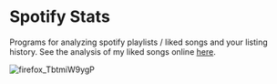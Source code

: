 # Spotify Stats

Programs for analyzing spotify playlists / liked songs and your listing history.
See the analysis of my liked songs online [here](https://connorcode.com/files/Sites/Pluto/spotify_liked_songs.html).

![firefox_TbtmiW9ygP](https://github.com/Basicprogrammer10/misc/assets/50306817/2879fd8e-2ee8-457b-98a2-638a0c5e5f1c)
